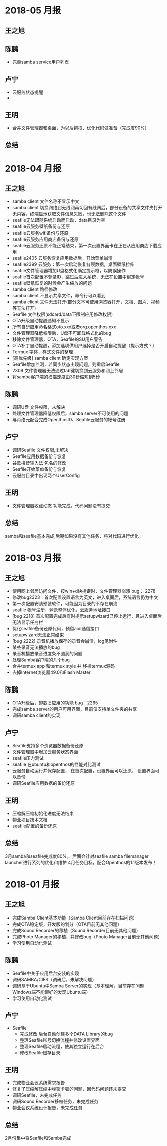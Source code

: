 # 2018-05 月报
## 王之旭
## 陈鹏
- 完善samba service用户列表
## 卢宁
- 云服务状态提醒
- 
## 王明
- 合并文件管理器和桌面，为以后拖拽、优化代码做准备（完成度90%）
## 总结

# 2018-04 月报
## 王之旭
  - samba client 文件名称不显示中文
  - samba client 切换网络到无线网再切回有线网后，部分设备的共享文件夹打开无内容，终端显示获取文件信息失败，也无法删除这个文件
  - seafile无法跟随系统启动而启动，data目录为空
  - seafile云服务壁纸备份与还原
  - seafile云服务wifi备份与还原
  - seafile云服务应用商店备份与还原
  - seafile云服务还原不能正常结束，第一次设置界面卡在正在从应用商店下载应用
  - seafile2405 云服务恢复应用数据后，开始菜单崩溃
  - seafile2399 云服务：第一次启动恢复各项数据，桌面壁纸拉伸
  - seafile文件管理器增加U盘格式化确定提示框，以防误操作
  - seafile首次配置不登录ID，跳过后进入系统，无法在设置中绑定帐号
  - seafile壁纸恢复的时候会产生缩放的问题
  - samba client 路径修改 
  - samba client 不显示共享文件，命令行可以看到
  - samba client 文件无法打开(部分文本可使用浏览器打开，文档、图片、视频等无法打开)
  - Seafile 文件权限(sdcard/data下限制应用修改权限)
  - OTA升级自动提醒通知不显示
  - 所有自研应用命名格式oto.xxx或者org.openthos.xxx
  - 文件管理器降低权限后，U盘不可卸载格式化的bug
  - 移除文件管理器，OTA，Seafile的SU用户警告 
  - OTA补丁自动提醒，添加选项供用户选择是否开启自动提醒（提示方式？）
  - Termux 字体，样式文件的整理
  - [高优先级] samba client 确定实现方案
  - Seafile增加监测，若同步状态出现问题，则重启Seafile
  - 2309 文件管理器无法通过tab键切换到云服务和网上邻居
  - 将samba客户端的扫描速度由30秒缩短到5秒
  
## 陈鹏
- 调研U盘 文件权限，未解决
- 处理文件管理器降低权限后，samba server不可使用的问题
- 与肖络元配合完成OpenthosID、Seafile云服务的帐号注册

## 卢宁
- 调研Seafile 文件权限,未解决
- Seafile应用数据备份与恢复
- 谷歌拼音输入法 包名的修改
- Seafile开始菜单备份与恢复
- 云服务目录中出现两个UserConfig

## 王明
- 文件管理器收藏动态  功能完成，代码问题没有提交

## 总结
samba和seafile基本完成,后期如果没有其他任务，将对代码进行优化。

# 2018-03 月报
## 王之旭
- 使用网上邻居访问文件，按win+d快捷键时，文件管理器崩溃 bug： 2278  
- 修改bug2323：首次配置设置语言为英文，进入桌面后，系统语言仍为中文 
- 第一次配置安装预装软件，可能因为目录的不存在崩溃
- seafile 帐号注册，登录整体优化，云服务地址接口
- [bug 2218] 首次配置完成后有时提示setupwizard已停止运行，且进入桌面后无法显示任务栏
- 优化seafile备份还原代码，预留aidl通信接口
- setupwizard无法正常结束
- [bug 2222] 录音机播放保存的录音会崩溃，log见附件
- 某些录音无法播放的bug
- 录音机播放录音进度条不圆润的问题
- 处理Samba客户端的几个bug
- 合并termux app 和termux style 并 移植termux源码
- 去掉Internet浏览器49.0和Flash Master

## 陈鹏
- OTA升级后，卸载旧应用的功能 bug：2265
- 完成samba server的用户可用界面，目前仅支持单文件夹的共享
- 调研samba client的实现

## 卢宁
- Seafile支持多个浏览器数据备份还原
- 文件管理器中增加云服务状态界面
- seafile压力测试
- seafile 在ubuntu和openthos的性能对比测试
- 云服务自动运行并保存配置， 在首次配置，设置界面可以还原， 设置界面可以备份
- 调研Seafile应用数据的备份还原

## 王明
- 压缩解压缩初始化进度无法结束
- 物业项目技术文档
- seafile配置的备份还原

## 总结
3月samba和seafile完成度80%。
后面会针对seafile samba filemanager launcher进行系列的优化和维护
4月任务目标，配合Openthos的1.1版本发布！



# 2018-01 月报

## 王之旭
  - 完成Samba Client基本功能（Samba Client目前存在扫描问题）
  - 完成OTA稳定版，开发版的划分（OTA目前无其他问题）
  - 完成Sound Recorder的移植（Sound Recorder目前无其他问题）
  - 完成Photo Manager的移植，并修改bug（Photo Manager目前无其他问题）
  - 学习使用自动化测试
      
## 陈鹏
  - Seafile中关于应用后台安装的实现
  - 调研SAMBA/CIFS（调研后，未解决问题）
  - 调研基于Ubuntu中Samba Server的实现（基本理解，目前存在问题Windows端不能很好的发现Ubuntu端）
  - 学习使用自动化测试
  
## 卢宁
  - Seafile
    - 完成修改 后台自动创建多个DATA Library的bug
    - 整理Seafile账号切换流程并修改设置界面
    - 整理Seafile启动流程，使其独立运行在后台
    - 修改Seafile缓存目录
  
## 王明
  - 完成物业会议系统需求报告
  - 修复了压缩解压缩中弹窗卡顿的问题，因代码问题还未提交
  - 调研Seafile，未完成任务
  - 调研Sound Recorder移植任务，未完成任务
  - 物业会议系统设计报告，未完成任务
  
## 总结
2月份集中将Seafile和Samba完成
